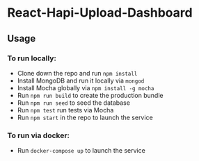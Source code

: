 # React-Hapi-Upload-Dashboard

## Usage

### To run locally:
- Clone down the repo and run `npm install`
- Install MongoDB and run it locally via `mongod`
- Install Mocha globally via `npm install -g mocha`
- Run `npm run build` to create the production bundle
- Run `npm run seed` to seed the database
- Run `npm test` run tests via Mocha
- Run `npm start` in the repo to launch the service

### To run via docker:
- Run `docker-compose up` to launch the service